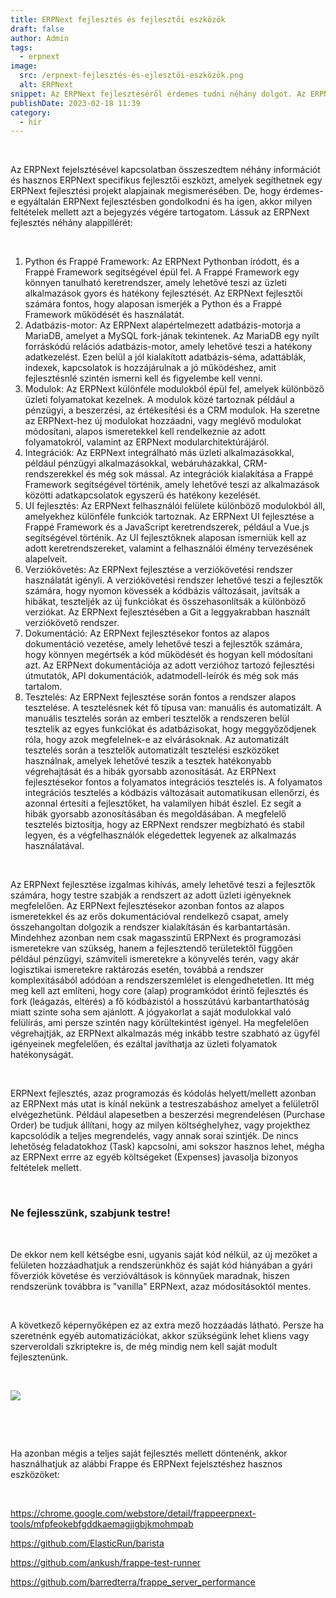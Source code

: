 ```yaml
---
title: ERPNext fejlesztés és fejlesztői eszközök
draft: false
author: Admin
tags:
  - erpnext
image:
  src: /erpnext-fejlesztés-és-ejlesztői-eszközök.png
  alt: ERPNext
snippet: Az ERPNext fejlesztéséről érdemes tudni néhány dolgot. Az ERPNext könnyen testre szabható és bővíthető, így a felhasználók személyre szabhatják a rendszert a vállalkozásuk egyedi igényei szerint.
publishDate: 2023-02-18 11:39
category:
  - hír
---
```


<p><br></p><p>Az ERPNext fejelsztésével kapcsolatban összeszedtem néhány információt és hasznos ERPNext specifikus fejlesztői eszközt, amelyek segíthetnek egy ERPNext fejlesztési projekt alapjainak megismerésében. De, hogy érdemes-e egyáltalán ERPNext fejlesztésben gondolkodni és ha igen, akkor milyen feltételek mellett azt a bejegyzés végére tartogatom. Lássuk az ERPNext fejlesztés néhány alappillérét:</p><p><br></p><ol><li data-list="ordered"><span class="ql-ui" contenteditable="false"></span>Python és Frappé Framework: Az ERPNext Pythonban íródott, és a Frappé Framework segítségével épül fel. A Frappé Framework egy könnyen tanulható keretrendszer, amely lehetővé teszi az üzleti alkalmazások gyors és hatékony fejlesztését. Az ERPNext fejlesztői számára fontos, hogy alaposan ismerjék a Python és a Frappé Framework működését és használatát.</li><li data-list="ordered"><span class="ql-ui" contenteditable="false"></span>Adatbázis-motor: Az ERPNext alapértelmezett adatbázis-motorja a MariaDB, amelyet a MySQL fork-jának tekintenek. Az MariaDB egy nyílt forráskódú relációs adatbázis-motor, amely lehetővé teszi a hatékony adatkezelést. Ezen belül a jól kialakított adatbázis-séma, adattáblák, indexek, kapcsolatok is hozzájárulnak a jó működéshez, amit fejlesztésnlé szintén ismerni kell és figyelembe kell venni. </li><li data-list="ordered"><span class="ql-ui" contenteditable="false"></span>Modulok: Az ERPNext különféle modulokból épül fel, amelyek különböző üzleti folyamatokat kezelnek. A modulok közé tartoznak például a pénzügyi, a beszerzési, az értékesítési és a CRM modulok. Ha szeretne az ERPNext-hez új modulokat hozzáadni, vagy meglévő modulokat módosítani, alapos ismeretekkel kell rendelkeznie az adott folyamatokról, valamint az ERPNext modularchitektúrájáról.</li><li data-list="ordered"><span class="ql-ui" contenteditable="false"></span>Integrációk: Az ERPNext integrálható más üzleti alkalmazásokkal, például pénzügyi alkalmazásokkal, webáruházakkal, CRM-rendszerekkel és még sok mással. Az integrációk kialakítása a Frappé Framework segítségével történik, amely lehetővé teszi az alkalmazások közötti adatkapcsolatok egyszerű és hatékony kezelését.</li><li data-list="ordered"><span class="ql-ui" contenteditable="false"></span>UI fejlesztés: Az ERPNext felhasználói felülete különböző modulokból áll, amelyekhez különféle funkciók tartoznak. Az ERPNext UI fejlesztése a Frappé Framework és a JavaScript keretrendszerek, például a Vue.js segítségével történik. Az UI fejlesztőknek alaposan ismerniük kell az adott keretrendszereket, valamint a felhasználói élmény tervezésének alapelveit.</li><li data-list="ordered"><span class="ql-ui" contenteditable="false"></span>Verziókövetés: Az ERPNext fejlesztése a verziókövetési rendszer használatát igényli. A verziókövetési rendszer lehetővé teszi a fejlesztők számára, hogy nyomon kövessék a kódbázis változásait, javítsák a hibákat, teszteljék az új funkciókat és összehasonlítsák a különböző verziókat. Az ERPNext fejlesztésében a Git a leggyakrabban használt verziókövető rendszer.</li><li data-list="ordered"><span class="ql-ui" contenteditable="false"></span>Dokumentáció: Az ERPNext fejlesztésekor fontos az alapos dokumentáció vezetése, amely lehetővé teszi a fejlesztők számára, hogy könnyen megértsék a kód működését és hogyan kell módosítani azt. Az ERPNext dokumentációja az adott verzióhoz tartozó fejlesztési útmutatók, API dokumentációk, adatmodell-leírók és még sok más tartalom.</li><li data-list="ordered"><span class="ql-ui" contenteditable="false"></span>Tesztelés: Az ERPNext fejlesztése során fontos a rendszer alapos tesztelése. A tesztelésnek két fő típusa van: manuális és automatizált. A manuális tesztelés során az emberi tesztelők a rendszeren belül tesztelik az egyes funkciókat és adatbázisokat, hogy meggyőződjenek róla, hogy azok megfelelnek-e az elvárásoknak. Az automatizált tesztelés során a tesztelők automatizált tesztelési eszközöket használnak, amelyek lehetővé teszik a tesztek hatékonyabb végrehajtását és a hibák gyorsabb azonosítását. Az ERPNext fejlesztésekor fontos a folyamatos integrációs tesztelés is. A folyamatos integrációs tesztelés a kódbázis változásait automatikusan ellenőrzi, és azonnal értesíti a fejlesztőket, ha valamilyen hibát észlel. Ez segít a hibák gyorsabb azonosításában és megoldásában. A megfelelő tesztelés biztosítja, hogy az ERPNext rendszer megbízható és stabil legyen, és a végfelhasználók elégedettek legyenek az alkalmazás használatával.</li></ol><p><br></p><p>Az ERPNext fejlesztése izgalmas kihívás, amely lehetővé teszi a fejlesztők számára, hogy testre szabják a rendszert az adott üzleti igényeknek megfelelően. Az ERPNext fejlesztésekor azonban fontos az alapos ismeretekkel és az erős dokumentációval rendelkező csapat, amely összehangoltan dolgozik a rendszer kialakításán és karbantartásán. Mindehhez azonban nem csak magasszintű ERPNext és programozási ismeretekre van szükség, hanem a fejlesztendő területektől függően például pénzügyi, számviteli ismeretekre a könyvelés terén, vagy akár logisztikai ismeretekre raktározás esetén, továbbá a rendszer komplexitásából adódóan a rendszerszemlélet is elengedhetetlen. Itt még meg kell azt említeni, hogy core (alap) programkódot érintő fejlesztés és fork (leágazás, eltérés) a fő kódbázistól a hosszútávú karbantarthatóság miatt szinte soha sem ajánlott. A jógyakorlat a saját modulokkal való felülírás, ami persze szintén nagy körültekintést igényel. Ha megfelelően végrehajtják, az ERPNext alkalmazás még inkább testre szabható az ügyfél igényeinek megfelelően, és ezáltal javíthatja az üzleti folyamatok hatékonyságát.</p><p><br></p><p>ERPNext fejlesztés, azaz programozás és kódolás helyett/mellett azonban az ERPNext más utat is kínál nekünk a testreszabáshoz amelyet a felületről elvégezhetünk. Például alapesetben a beszerzési megrendelésen (Purchase Order) be tudjuk állítani, hogy az milyen költséghelyhez, vagy projekthez kapcsolódik a teljes megrendelés, vagy annak sorai szintjék. De nincs lehetőség feladatokhoz (Task) kapcsolni, ami sokszor hasznos lehet, mégha az ERPNext errre az egyéb költségeket (Expenses) javasolja bizonyos feltételek mellett.</p><p><br></p><h3>Ne fejlesszünk, szabjunk testre!</h3><p><br></p><p>De ekkor nem kell kétségbe esni, ugyanis saját kód nélkül, az új mezőket a felületen hozzáadhatjuk a rendszerünkhöz és saját kód hiányában a gyári főverziók követése és verzióváltások is könnyűek maradnak, hiszen rendszerünk továbbra is "vanilla" ERPNext, azaz módosításoktól mentes.</p><p><br></p><p>A következő képernyőképen ez az extra mező hozzáadás látható. Persze ha szeretnénk egyéb automatizációkat, akkor szükségünk lehet kliens vagy szerveroldali szkriptekre is, de még mindig nem kell saját modult fejlesztenünk.</p><p><br></p><p><img src="/images/files/5cYQcrj.png"></p><p><br></p><p><br></p><p>Ha azonban mégis a teljes saját fejlesztés mellett döntenénk, akkor használhatjuk az alábbi Frappe és ERPNext fejelsztéshez hasznos eszközöket:</p><p><br></p><p><a href="https://chrome.google.com/webstore/detail/frappeerpnext-tools/mfpfeokebfgddkaemagjigbjkmohmpab" rel="noopener noreferrer">https://chrome.google.com/webstore/detail/frappeerpnext-tools/mfpfeokebfgddkaemagjigbjkmohmpab</a></p><p><a href="https://github.com/ElasticRun/barista" rel="noopener noreferrer">https://github.com/ElasticRun/barista</a></p><p><a href="https://github.com/ankush/frappe-test-runner" rel="noopener noreferrer">https://github.com/ankush/frappe-test-runner</a></p><p><a href="https://github.com/barredterra/frappe_server_performance" rel="noopener noreferrer">https://github.com/barredterra/frappe_server_performance</a></p>
